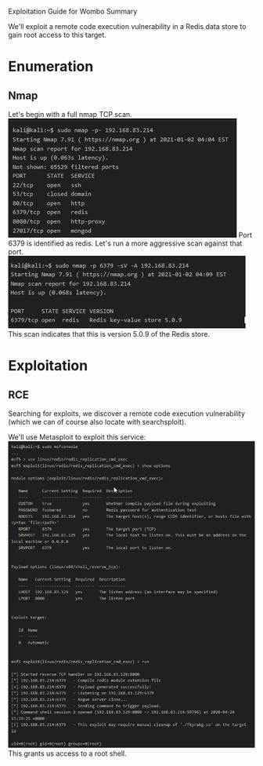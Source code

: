 Exploitation Guide for Wombo
Summary

We'll exploit a remote code execution vulnerability in a Redis data store to gain root access to this target.
# Enumeration
## Nmap
Let's begin with a full nmap TCP scan.
![5ef93927b428a0e543eb1f3b1b31fee6.png](../../../../../../_resources/5ef93927b428a0e543eb1f3b1b31fee6.png)
Port 6379 is identified as redis. Let's run a more aggressive scan against that port.
![c89164594085f3d1e4fb70666d06b48e.png](../../../../../../_resources/c89164594085f3d1e4fb70666d06b48e.png)
This scan indicates that this is version 5.0.9 of the Redis store.

# Exploitation
## RCE

Searching for exploits, we discover a remote code execution vulnerability (which we can of course also locate with searchsploit).

We'll use Metasploit to exploit this service:
![dc499846631649ab5a9c4a4b7a48bf39.png](../../../../../../_resources/dc499846631649ab5a9c4a4b7a48bf39.png)
This grants us access to a root shell.
